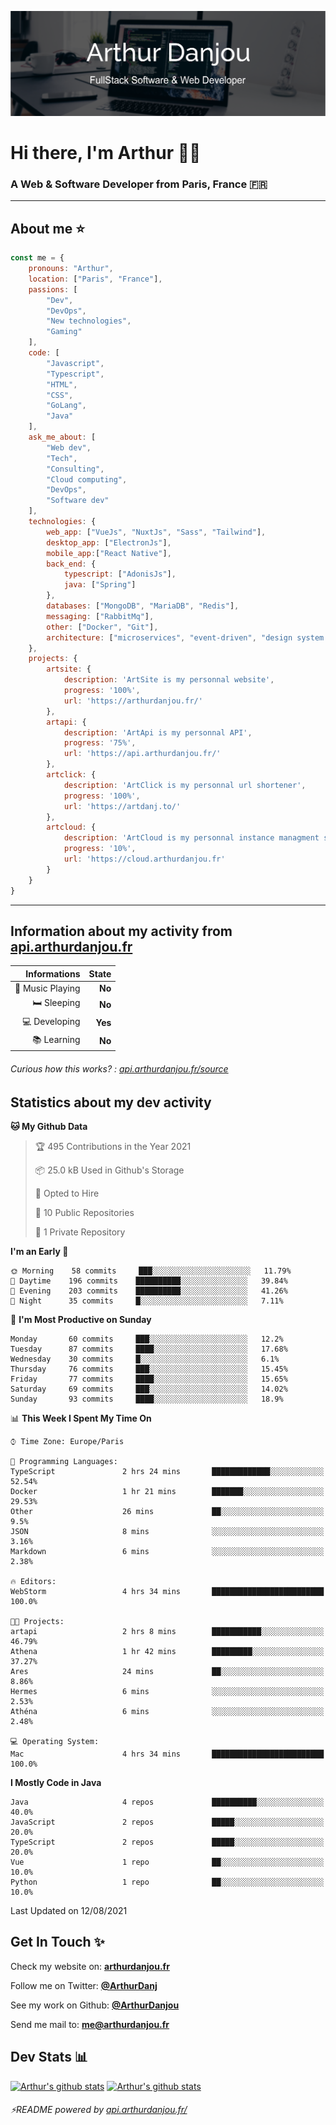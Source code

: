 ![Banner](./assets/Banner.png)

# Hi there, I'm Arthur 🙋‍♂️
### A Web & Software Developer from Paris, France 🇫🇷

---
## About me ⭐

```javascript
const me = {
    pronouns: "Arthur", 
    location: ["Paris", "France"],
    passions: [
        "Dev", 
        "DevOps", 
        "New technologies",
        "Gaming"
    ],
    code: [
        "Javascript", 
        "Typescript", 
        "HTML", 
        "CSS", 
        "GoLang", 
        "Java"
    ],
    ask_me_about: [
        "Web dev", 
        "Tech", 
        "Consulting", 
        "Cloud computing", 
        "DevOps",
        "Software dev"
    ],
    technologies: {
        web_app: ["VueJs", "NuxtJs", "Sass", "Tailwind"],
        desktop_app: ["ElectronJs"],
        mobile_app:["React Native"],
        back_end: {
            typescript: ["AdonisJs"],
            java: ["Spring"]
        },
        databases: ["MongoDB", "MariaDB", "Redis"],
        messaging: ["RabbitMq"],
        other: ["Docker", "Git"],
        architecture: ["microservices", "event-driven", "design system pattern"],
    },
    projects: {
        artsite: {
            description: 'ArtSite is my personnal website',
            progress: '100%',
            url: 'https://arthurdanjou.fr/'
        },
        artapi: {
            description: 'ArtApi is my personnal API',
            progress: '75%',
            url: 'https://api.arthurdanjou.fr/'
        },
        artclick: {
            description: 'ArtClick is my personnal url shortener',
            progress: '100%',
            url: 'https://artdanj.to/'
        },
        artcloud: {
            description: 'ArtCloud is my personnal instance managment system',
            progress: '10%',
            url: 'https://cloud.arthurdanjou.fr'
        }
    }
}
```
---

## Information about my activity from [api.arthurdanjou.fr](https://api.arthurdanjou.fr)

| Informations                 |   State |
| ---------------------------: | ------: |
| :musical_note: Music Playing |  **No** |
|               :bed: Sleeping |  **No** |
|        :computer: Developing |  **Yes** |
|             :books: Learning |  **No** |

###### Curious how this works? : [api.arthurdanjou.fr/source](https://api.arthurdanjou.fr/source)

## Statistics about my dev activity

<!--START_SECTION:waka-->
**🐱 My Github Data** 

> 🏆 495 Contributions in the Year 2021
 > 
> 📦 25.0 kB Used in Github's Storage 
 > 
> 💼 Opted to Hire
 > 
> 📜 10 Public Repositories 
 > 
> 🔑 1 Private Repository 
 > 
**I'm an Early 🐤** 

```text
🌞 Morning    58 commits     ███░░░░░░░░░░░░░░░░░░░░░░   11.79% 
🌆 Daytime    196 commits    ██████████░░░░░░░░░░░░░░░   39.84% 
🌃 Evening    203 commits    ██████████░░░░░░░░░░░░░░░   41.26% 
🌙 Night      35 commits     █░░░░░░░░░░░░░░░░░░░░░░░░   7.11%

```
📅 **I'm Most Productive on Sunday** 

```text
Monday       60 commits     ███░░░░░░░░░░░░░░░░░░░░░░   12.2% 
Tuesday      87 commits     ████░░░░░░░░░░░░░░░░░░░░░   17.68% 
Wednesday    30 commits     █░░░░░░░░░░░░░░░░░░░░░░░░   6.1% 
Thursday     76 commits     ███░░░░░░░░░░░░░░░░░░░░░░   15.45% 
Friday       77 commits     ████░░░░░░░░░░░░░░░░░░░░░   15.65% 
Saturday     69 commits     ███░░░░░░░░░░░░░░░░░░░░░░   14.02% 
Sunday       93 commits     ████░░░░░░░░░░░░░░░░░░░░░   18.9%

```


📊 **This Week I Spent My Time On** 

```text
⌚︎ Time Zone: Europe/Paris

💬 Programming Languages: 
TypeScript               2 hrs 24 mins       █████████████░░░░░░░░░░░░   52.54% 
Docker                   1 hr 21 mins        ███████░░░░░░░░░░░░░░░░░░   29.53% 
Other                    26 mins             ██░░░░░░░░░░░░░░░░░░░░░░░   9.5% 
JSON                     8 mins              ░░░░░░░░░░░░░░░░░░░░░░░░░   3.16% 
Markdown                 6 mins              ░░░░░░░░░░░░░░░░░░░░░░░░░   2.38%

🔥 Editors: 
WebStorm                 4 hrs 34 mins       █████████████████████████   100.0%

🐱‍💻 Projects: 
artapi                   2 hrs 8 mins        ███████████░░░░░░░░░░░░░░   46.79% 
Athena                   1 hr 42 mins        █████████░░░░░░░░░░░░░░░░   37.27% 
Ares                     24 mins             ██░░░░░░░░░░░░░░░░░░░░░░░   8.86% 
Hermes                   6 mins              ░░░░░░░░░░░░░░░░░░░░░░░░░   2.53% 
Athéna                   6 mins              ░░░░░░░░░░░░░░░░░░░░░░░░░   2.48%

💻 Operating System: 
Mac                      4 hrs 34 mins       █████████████████████████   100.0%

```

**I Mostly Code in Java** 

```text
Java                     4 repos             ██████████░░░░░░░░░░░░░░░   40.0% 
JavaScript               2 repos             █████░░░░░░░░░░░░░░░░░░░░   20.0% 
TypeScript               2 repos             █████░░░░░░░░░░░░░░░░░░░░   20.0% 
Vue                      1 repo              ██░░░░░░░░░░░░░░░░░░░░░░░   10.0% 
Python                   1 repo              ██░░░░░░░░░░░░░░░░░░░░░░░   10.0%

```



 Last Updated on 12/08/2021
<!--END_SECTION:waka-->

## Get In Touch ✨
Check my website on: [**arthurdanjou.fr**](https://arthurdanjou.fr)

Follow me on Twitter: [**@ArthurDanj**](https://twitter.com/ArthurDanj)

See my work on Github: [**@ArthurDanjou**](https://github.com/ArthurDanjou)

Send me mail to: [**me@arthurdanjou.fr**](mailto:me@arthurdanjou.fr)

## Dev Stats 📊

[![Arthur's github stats](https://github-readme-stats.vercel.app/api?count_private=true&show_icons=true&theme=dracula&username=arthurdanjou)](https://github.com/anuraghazra/github-readme-stats)
[![Arthur's github stats](https://github-readme-stats.vercel.app/api/top-langs/?count_private=true&show_icons=true&theme=dracula&username=arthurdanjou&layout=compact)](https://github.com/anuraghazra/github-readme-stats)

###### ⚡README powered by [api.arthurdanjou.fr/](https://api.arthurdanjou.fr)
